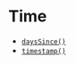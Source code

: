 <!-- generated by markdown-notes-tree -->

# Time

<!-- optional markdown-notes-tree directory description starts here -->

<!-- optional markdown-notes-tree directory description ends here -->

- [`daysSince()`](daysSince\(\).md)
- [`timestamp()`](timeStamp\(\).md)
